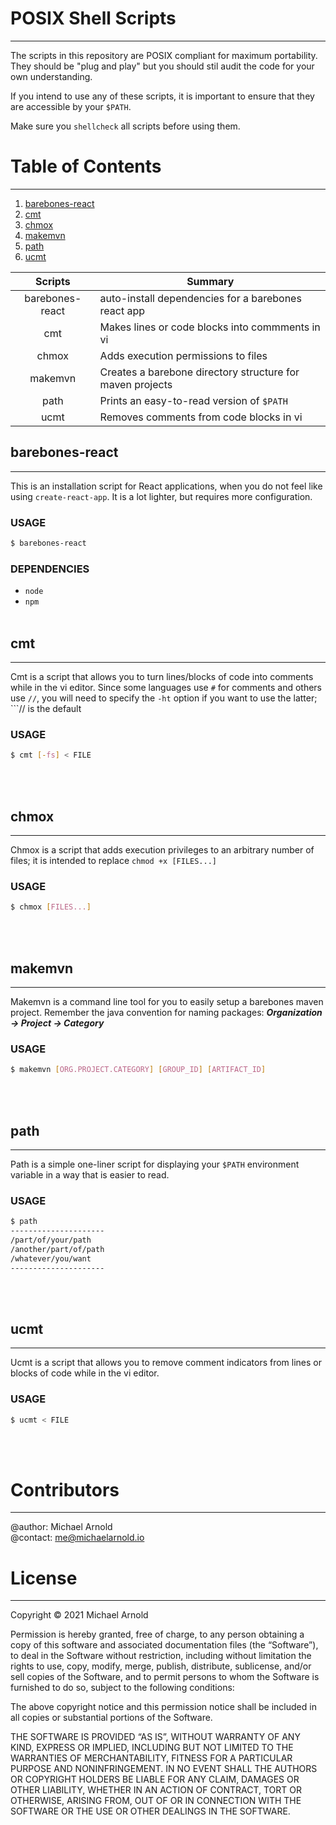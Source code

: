 # POSIX Shell Scripts
----
The scripts in this repository are POSIX compliant for maximum portability. They
should be "plug and play" but you should stil audit the code for your own
understanding.

If you intend to use any of these scripts, it is important to ensure that they
are accessible by your ```$PATH```.

Make sure you ```shellcheck``` all scripts before using them.


# Table of Contents
----
1. [barebones-react](#barebones-react)
1. [cmt](#cmt)
1. [chmox](#chmox)
1. [makemvn](#makemvn)
1. [path](#path)
1. [ucmt](#ucmt)

|   Scripts            |   Summary
|   :-:                |   -
|   barebones-react    |   auto-install dependencies for a barebones react app
|   cmt                |   Makes lines or code blocks into commments in vi
|   chmox              |   Adds execution permissions to files
|   makemvn            |   Creates a barebone directory structure for maven projects
|   path               |   Prints an easy-to-read version of ```$PATH```
|   ucmt               |   Removes comments from code blocks in vi


## barebones-react
----
This is an installation script for React applications, when you do not feel like
using ```create-react-app```. It is a lot lighter, but requires more
configuration.

### USAGE
```sh
$ barebones-react
```

### DEPENDENCIES
* ```node```
* ```npm```
<br><br>

## cmt
----
Cmt is a script that allows you to turn lines/blocks of code into comments while
in the vi editor. Since some languages use ```#``` for comments and others use
```//```, you will need to specify the ```-ht``` option if you want to use the
latter; ```// is the default

### USAGE
```sh
$ cmt [-fs] < FILE
```
<br><br>

## chmox
----
Chmox is a script that adds execution privileges to an arbitrary number of files;
it is intended to replace ```chmod +x [FILES...]```

### USAGE
```sh
$ chmox [FILES...]
```
<br><br>

## makemvn
----
Makemvn is a command line tool for you to easily setup a barebones maven
project. Remember the java convention for naming packages:
***Organization -> Project -> Category***

### USAGE
```sh
$ makemvn [ORG.PROJECT.CATEGORY] [GROUP_ID] [ARTIFACT_ID]
```
<br><br>

## path
----
Path is a simple one-liner script for displaying your ```$PATH``` environment
variable in a way that is easier to read.

### USAGE
```sh
$ path
---------------------
/part/of/your/path
/another/part/of/path
/whatever/you/want
---------------------
```
<br><br>

## ucmt
----
Ucmt is a script that allows you to remove comment indicators from lines or 
blocks of code while in the vi editor.

### USAGE
```sh
$ ucmt < FILE
```
<br><br>

# Contributors
----
@author: Michael Arnold \
@contact: me@michaelarnold.io


# License
----
Copyright © 2021 Michael Arnold

Permission is hereby granted, free of charge, to any person obtaining a copy of this software and associated documentation files (the “Software”), to deal in the Software without restriction, including without limitation the rights to use, copy, modify, merge, publish, distribute, sublicense, and/or sell copies of the Software, and to permit persons to whom the Software is furnished to do so, subject to the following conditions:

The above copyright notice and this permission notice shall be included in all copies or substantial portions of the Software.

THE SOFTWARE IS PROVIDED “AS IS”, WITHOUT WARRANTY OF ANY KIND, EXPRESS OR IMPLIED, INCLUDING BUT NOT LIMITED TO THE WARRANTIES OF MERCHANTABILITY, FITNESS FOR A PARTICULAR PURPOSE AND NONINFRINGEMENT. IN NO EVENT SHALL THE AUTHORS OR COPYRIGHT HOLDERS BE LIABLE FOR ANY CLAIM, DAMAGES OR OTHER LIABILITY, WHETHER IN AN ACTION OF CONTRACT, TORT OR OTHERWISE, ARISING FROM, OUT OF OR IN CONNECTION WITH THE SOFTWARE OR THE USE OR OTHER DEALINGS IN THE SOFTWARE.

